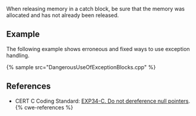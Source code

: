 When releasing memory in a catch block, be sure that the memory was allocated and has not already been released.


## Example
The following example shows erroneous and fixed ways to use exception handling.

{% sample src="DangerousUseOfExceptionBlocks.cpp" %}

## References
* CERT C Coding Standard: [EXP34-C. Do not dereference null pointers](https://wiki.sei.cmu.edu/confluence/display/c/EXP34-C.+Do+not+dereference+null+pointers).
{% cwe-references %}
